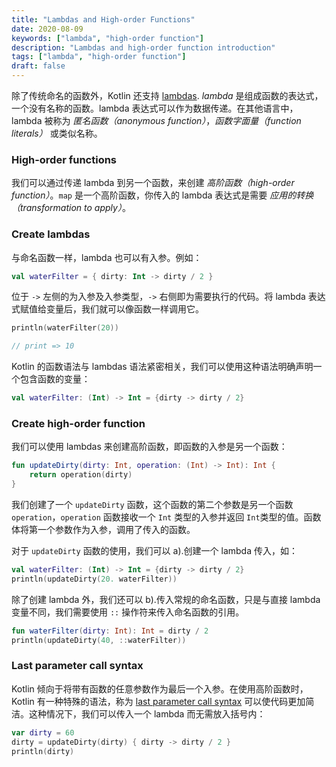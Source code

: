 ```yaml
---
title: "Lambdas and High-order Functions"
date: 2020-08-09
keywords: ["lambda", "high-order function"]
description: "Lambdas and high-order function introduction"
tags: ["lambda", "high-order function"]
draft: false
--- 
```


除了传统命名的函数外，Kotlin 还支持 [lambdas][la]. *lambda* 是组成函数的表达式，一个没有名称的函数。lambda 表达式可以作为数据传递。在其他语言中，lambda 被称为 *匿名函数（anonymous function）*，*函数字面量（function literals）* 或类似名称。

<!--more-->

### High-order functions

我们可以通过传递 lambda 到另一个函数，来创建 *高阶函数（high-order function）*。`map` 是一个高阶函数，你传入的 lambda 表达式是需要 *应用的转换（transformation to apply）*。

### Create lambdas

与命名函数一样，lambda 也可以有入参。例如：

``` kotlin
val waterFilter = { dirty: Int -> dirty / 2 }
```

位于 `->` 左侧的为入参及入参类型，`->` 右侧即为需要执行的代码。将 lambda 表达式赋值给变量后，我们就可以像函数一样调用它。

``` kotlin
println(waterFilter(20))

// print => 10
```

Kotlin 的函数语法与 lambdas 语法紧密相关，我们可以使用这种语法明确声明一个包含函数的变量：

``` kotlin
val waterFilter: (Int) -> Int = {dirty -> dirty / 2}
```

### Create high-order function

我们可以使用 lambdas 来创建高阶函数，即函数的入参是另一个函数：

``` kotlin
fun updateDirty(dirty: Int, operation: (Int) -> Int): Int {
    return operation(dirty)
}
```

我们创建了一个 `updateDirty` 函数，这个函数的第二个参数是另一个函数 `operation`，`operation` 函数接收一个 `Int` 类型的入参并返回 `Int`类型的值。函数体将第一个参数作为入参，调用了传入的函数。

对于 `updateDirty` 函数的使用，我们可以 a).创建一个 lambda 传入，如：

``` kotlin
val waterFilter: (Int) -> Int = {dirty -> dirty / 2}
println(updateDirty(20. waterFilter))
```

除了创建 lambda 外，我们还可以 b).传入常规的命名函数，只是与直接 lambda 变量不同，我们需要使用 `::` 操作符来传入命名函数的引用。

``` kotlin
fun waterFilter(dirty: Int): Int = dirty / 2
println(updateDirty(40, ::waterFilter))
```

### Last parameter call syntax

Kotlin 倾向于将带有函数的任意参数作为最后一个入参。在使用高阶函数时，Kotlin 有一种特殊的语法，称为 [last parameter call syntax][lpcs] 可以使代码更加简洁。这种情况下，我们可以传入一个 lambda 而无需放入括号内：

``` kotlin
var dirty = 60
dirty = updateDirty(dirty) { dirty -> dirty / 2 }
println(dirty)
```

[la]:https://kotlinlang.org/docs/reference/lambdas.html
[cl]:https://codelabs.developers.google.com/codelabs/kotlin-bootcamp-functions/#6
[lpcs]:https://kotlinlang.org/docs/reference/lambdas.html#passing-a-lambda-to-the-last-parameter
